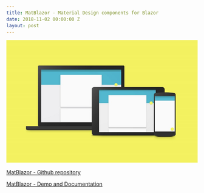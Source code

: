 ```yaml
---
title: MatBlazor - Material Design components for Blazor
date: 2018-11-02 00:00:00 Z
layout: post
---
```


![](/images/An-Introduction-to-Googles-Material-Design-1.jpg)

[MatBlazor - Github repository](https://github.com/BlazorComponents/MatBlazor)

[MatBlazor  - Demo and Documentation](https://blazorcomponents.github.io/MatBlazor/)
